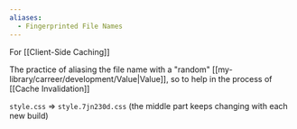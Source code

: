 ```yaml
---
aliases:
  - Fingerprinted File Names
---
```


For [[Client-Side Caching]]

The practice of aliasing the file name with a "random" [[my-library/carreer/development/Value|Value]], so to help in the process of [[Cache Invalidation]]

`style.css` => `style.7jn230d.css` (the middle part keeps changing with each new build)
